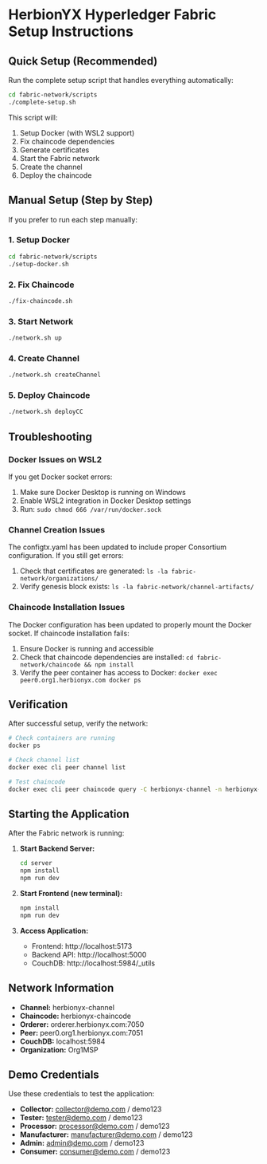 # HerbionYX Hyperledger Fabric Setup Instructions

## Quick Setup (Recommended)

Run the complete setup script that handles everything automatically:

```bash
cd fabric-network/scripts
./complete-setup.sh
```

This script will:
1. Setup Docker (with WSL2 support)
2. Fix chaincode dependencies
3. Generate certificates
4. Start the Fabric network
5. Create the channel
6. Deploy the chaincode

## Manual Setup (Step by Step)

If you prefer to run each step manually:

### 1. Setup Docker
```bash
cd fabric-network/scripts
./setup-docker.sh
```

### 2. Fix Chaincode
```bash
./fix-chaincode.sh
```

### 3. Start Network
```bash
./network.sh up
```

### 4. Create Channel
```bash
./network.sh createChannel
```

### 5. Deploy Chaincode
```bash
./network.sh deployCC
```

## Troubleshooting

### Docker Issues on WSL2
If you get Docker socket errors:
1. Make sure Docker Desktop is running on Windows
2. Enable WSL2 integration in Docker Desktop settings
3. Run: `sudo chmod 666 /var/run/docker.sock`

### Channel Creation Issues
The configtx.yaml has been updated to include proper Consortium configuration. If you still get errors:
1. Check that certificates are generated: `ls -la fabric-network/organizations/`
2. Verify genesis block exists: `ls -la fabric-network/channel-artifacts/`

### Chaincode Installation Issues
The Docker configuration has been updated to properly mount the Docker socket. If chaincode installation fails:
1. Ensure Docker is running and accessible
2. Check that chaincode dependencies are installed: `cd fabric-network/chaincode && npm install`
3. Verify the peer container has access to Docker: `docker exec peer0.org1.herbionyx.com docker ps`

## Verification

After successful setup, verify the network:

```bash
# Check containers are running
docker ps

# Check channel list
docker exec cli peer channel list

# Test chaincode
docker exec cli peer chaincode query -C herbionyx-channel -n herbionyx-chaincode -c '{"Args":["getAllBatches"]}'
```

## Starting the Application

After the Fabric network is running:

1. **Start Backend Server:**
   ```bash
   cd server
   npm install
   npm run dev
   ```

2. **Start Frontend (new terminal):**
   ```bash
   npm install
   npm run dev
   ```

3. **Access Application:**
   - Frontend: http://localhost:5173
   - Backend API: http://localhost:5000
   - CouchDB: http://localhost:5984/_utils

## Network Information

- **Channel:** herbionyx-channel
- **Chaincode:** herbionyx-chaincode
- **Orderer:** orderer.herbionyx.com:7050
- **Peer:** peer0.org1.herbionyx.com:7051
- **CouchDB:** localhost:5984
- **Organization:** Org1MSP

## Demo Credentials

Use these credentials to test the application:
- **Collector:** collector@demo.com / demo123
- **Tester:** tester@demo.com / demo123
- **Processor:** processor@demo.com / demo123
- **Manufacturer:** manufacturer@demo.com / demo123
- **Admin:** admin@demo.com / demo123
- **Consumer:** consumer@demo.com / demo123